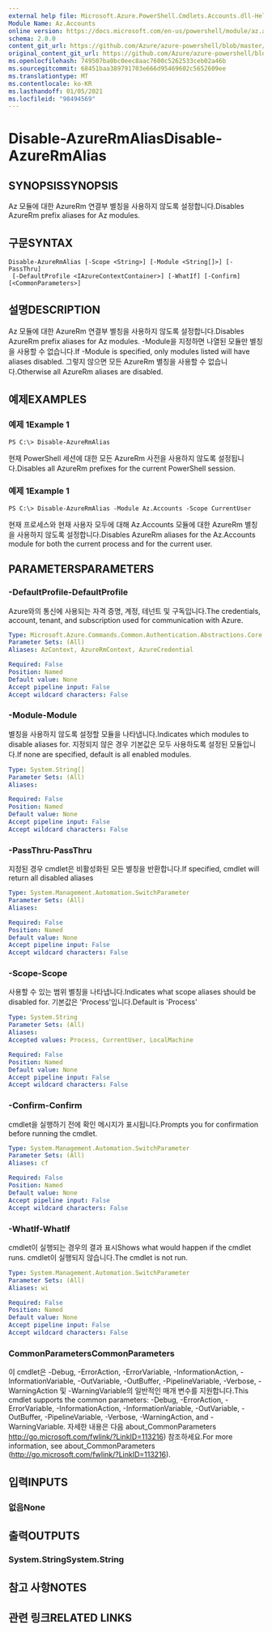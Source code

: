 ```yaml
---
external help file: Microsoft.Azure.PowerShell.Cmdlets.Accounts.dll-Help.xml
Module Name: Az.Accounts
online version: https://docs.microsoft.com/en-us/powershell/module/az.accounts/disable-azurermalias
schema: 2.0.0
content_git_url: https://github.com/Azure/azure-powershell/blob/master/src/Accounts/Accounts/help/Disable-AzureRmAlias.md
original_content_git_url: https://github.com/Azure/azure-powershell/blob/master/src/Accounts/Accounts/help/Disable-AzureRmAlias.md
ms.openlocfilehash: 749507ba0bc0eec8aac7600c5262533ceb02a46b
ms.sourcegitcommit: 68451baa389791703e666d95469602c5652609ee
ms.translationtype: MT
ms.contentlocale: ko-KR
ms.lasthandoff: 01/05/2021
ms.locfileid: "98494569"
---
```

# <span data-ttu-id="9c756-101">Disable-AzureRmAlias</span><span class="sxs-lookup"><span data-stu-id="9c756-101">Disable-AzureRmAlias</span></span>

## <span data-ttu-id="9c756-102">SYNOPSIS</span><span class="sxs-lookup"><span data-stu-id="9c756-102">SYNOPSIS</span></span>
<span data-ttu-id="9c756-103">Az 모듈에 대한 AzureRm 연결부 별칭을 사용하지 않도록 설정합니다.</span><span class="sxs-lookup"><span data-stu-id="9c756-103">Disables AzureRm prefix aliases for Az modules.</span></span>

## <span data-ttu-id="9c756-104">구문</span><span class="sxs-lookup"><span data-stu-id="9c756-104">SYNTAX</span></span>

```
Disable-AzureRmAlias [-Scope <String>] [-Module <String[]>] [-PassThru]
 [-DefaultProfile <IAzureContextContainer>] [-WhatIf] [-Confirm] [<CommonParameters>]
```

## <span data-ttu-id="9c756-105">설명</span><span class="sxs-lookup"><span data-stu-id="9c756-105">DESCRIPTION</span></span>
<span data-ttu-id="9c756-106">Az 모듈에 대한 AzureRm 연결부 별칭을 사용하지 않도록 설정합니다.</span><span class="sxs-lookup"><span data-stu-id="9c756-106">Disables AzureRm prefix aliases for Az modules.</span></span> <span data-ttu-id="9c756-107">-Module을 지정하면 나열된 모듈만 별칭을 사용할 수 없습니다.</span><span class="sxs-lookup"><span data-stu-id="9c756-107">If -Module is specified, only modules listed will have aliases disabled.</span></span> <span data-ttu-id="9c756-108">그렇지 않으면 모든 AzureRm 별칭을 사용할 수 없습니다.</span><span class="sxs-lookup"><span data-stu-id="9c756-108">Otherwise all AzureRm aliases are disabled.</span></span>

## <span data-ttu-id="9c756-109">예제</span><span class="sxs-lookup"><span data-stu-id="9c756-109">EXAMPLES</span></span>

### <span data-ttu-id="9c756-110">예제 1</span><span class="sxs-lookup"><span data-stu-id="9c756-110">Example 1</span></span>
```
PS C:\> Disable-AzureRmAlias
```

<span data-ttu-id="9c756-111">현재 PowerShell 세션에 대한 모든 AzureRm 사전을 사용하지 않도록 설정됩니다.</span><span class="sxs-lookup"><span data-stu-id="9c756-111">Disables all AzureRm prefixes for the current PowerShell session.</span></span>

### <span data-ttu-id="9c756-112">예제 1</span><span class="sxs-lookup"><span data-stu-id="9c756-112">Example 1</span></span>
```
PS C:\> Disable-AzureRmAlias -Module Az.Accounts -Scope CurrentUser
```

<span data-ttu-id="9c756-113">현재 프로세스와 현재 사용자 모두에 대해 Az.Accounts 모듈에 대한 AzureRm 별칭을 사용하지 않도록 설정합니다.</span><span class="sxs-lookup"><span data-stu-id="9c756-113">Disables AzureRm aliases for the Az.Accounts module for both the current process and for the current user.</span></span>

## <span data-ttu-id="9c756-114">PARAMETERS</span><span class="sxs-lookup"><span data-stu-id="9c756-114">PARAMETERS</span></span>

### <span data-ttu-id="9c756-115">-DefaultProfile</span><span class="sxs-lookup"><span data-stu-id="9c756-115">-DefaultProfile</span></span>
<span data-ttu-id="9c756-116">Azure와의 통신에 사용되는 자격 증명, 계정, 테넌트 및 구독입니다.</span><span class="sxs-lookup"><span data-stu-id="9c756-116">The credentials, account, tenant, and subscription used for communication with Azure.</span></span>

```yaml
Type: Microsoft.Azure.Commands.Common.Authentication.Abstractions.Core.IAzureContextContainer
Parameter Sets: (All)
Aliases: AzContext, AzureRmContext, AzureCredential

Required: False
Position: Named
Default value: None
Accept pipeline input: False
Accept wildcard characters: False
```

### <span data-ttu-id="9c756-117">-Module</span><span class="sxs-lookup"><span data-stu-id="9c756-117">-Module</span></span>
<span data-ttu-id="9c756-118">별칭을 사용하지 않도록 설정할 모듈을 나타냅니다.</span><span class="sxs-lookup"><span data-stu-id="9c756-118">Indicates which modules to disable aliases for.</span></span>
<span data-ttu-id="9c756-119">지정되지 않은 경우 기본값은 모두 사용하도록 설정된 모듈입니다.</span><span class="sxs-lookup"><span data-stu-id="9c756-119">If none are specified, default is all enabled modules.</span></span>

```yaml
Type: System.String[]
Parameter Sets: (All)
Aliases:

Required: False
Position: Named
Default value: None
Accept pipeline input: False
Accept wildcard characters: False
```

### <span data-ttu-id="9c756-120">-PassThru</span><span class="sxs-lookup"><span data-stu-id="9c756-120">-PassThru</span></span>
<span data-ttu-id="9c756-121">지정된 경우 cmdlet은 비활성화된 모든 별칭을 반환합니다.</span><span class="sxs-lookup"><span data-stu-id="9c756-121">If specified, cmdlet will return all disabled aliases</span></span>

```yaml
Type: System.Management.Automation.SwitchParameter
Parameter Sets: (All)
Aliases:

Required: False
Position: Named
Default value: None
Accept pipeline input: False
Accept wildcard characters: False
```

### <span data-ttu-id="9c756-122">-Scope</span><span class="sxs-lookup"><span data-stu-id="9c756-122">-Scope</span></span>
<span data-ttu-id="9c756-123">사용할 수 있는 범위 별칭을 나타냅니다.</span><span class="sxs-lookup"><span data-stu-id="9c756-123">Indicates what scope aliases should be disabled for.</span></span> <span data-ttu-id="9c756-124">기본값은 'Process'입니다.</span><span class="sxs-lookup"><span data-stu-id="9c756-124">Default is 'Process'</span></span>

```yaml
Type: System.String
Parameter Sets: (All)
Aliases:
Accepted values: Process, CurrentUser, LocalMachine

Required: False
Position: Named
Default value: None
Accept pipeline input: False
Accept wildcard characters: False
```

### <span data-ttu-id="9c756-125">-Confirm</span><span class="sxs-lookup"><span data-stu-id="9c756-125">-Confirm</span></span>
<span data-ttu-id="9c756-126">cmdlet을 실행하기 전에 확인 메시지가 표시됩니다.</span><span class="sxs-lookup"><span data-stu-id="9c756-126">Prompts you for confirmation before running the cmdlet.</span></span>

```yaml
Type: System.Management.Automation.SwitchParameter
Parameter Sets: (All)
Aliases: cf

Required: False
Position: Named
Default value: None
Accept pipeline input: False
Accept wildcard characters: False
```

### <span data-ttu-id="9c756-127">-WhatIf</span><span class="sxs-lookup"><span data-stu-id="9c756-127">-WhatIf</span></span>
<span data-ttu-id="9c756-128">cmdlet이 실행되는 경우의 결과 표시</span><span class="sxs-lookup"><span data-stu-id="9c756-128">Shows what would happen if the cmdlet runs.</span></span>
<span data-ttu-id="9c756-129">cmdlet이 실행되지 않습니다.</span><span class="sxs-lookup"><span data-stu-id="9c756-129">The cmdlet is not run.</span></span>

```yaml
Type: System.Management.Automation.SwitchParameter
Parameter Sets: (All)
Aliases: wi

Required: False
Position: Named
Default value: None
Accept pipeline input: False
Accept wildcard characters: False
```

### <span data-ttu-id="9c756-130">CommonParameters</span><span class="sxs-lookup"><span data-stu-id="9c756-130">CommonParameters</span></span>
<span data-ttu-id="9c756-131">이 cmdlet은 -Debug, -ErrorAction, -ErrorVariable, -InformationAction, -InformationVariable, -OutVariable, -OutBuffer, -PipelineVariable, -Verbose, -WarningAction 및 -WarningVariable의 일반적인 매개 변수를 지원합니다.</span><span class="sxs-lookup"><span data-stu-id="9c756-131">This cmdlet supports the common parameters: -Debug, -ErrorAction, -ErrorVariable, -InformationAction, -InformationVariable, -OutVariable, -OutBuffer, -PipelineVariable, -Verbose, -WarningAction, and -WarningVariable.</span></span> <span data-ttu-id="9c756-132">자세한 내용은 다음 about_CommonParameters http://go.microsoft.com/fwlink/?LinkID=113216) 참조하세요.</span><span class="sxs-lookup"><span data-stu-id="9c756-132">For more information, see about_CommonParameters (http://go.microsoft.com/fwlink/?LinkID=113216).</span></span>

## <span data-ttu-id="9c756-133">입력</span><span class="sxs-lookup"><span data-stu-id="9c756-133">INPUTS</span></span>

### <span data-ttu-id="9c756-134">없음</span><span class="sxs-lookup"><span data-stu-id="9c756-134">None</span></span>

## <span data-ttu-id="9c756-135">출력</span><span class="sxs-lookup"><span data-stu-id="9c756-135">OUTPUTS</span></span>

### <span data-ttu-id="9c756-136">System.String</span><span class="sxs-lookup"><span data-stu-id="9c756-136">System.String</span></span>

## <span data-ttu-id="9c756-137">참고 사항</span><span class="sxs-lookup"><span data-stu-id="9c756-137">NOTES</span></span>

## <span data-ttu-id="9c756-138">관련 링크</span><span class="sxs-lookup"><span data-stu-id="9c756-138">RELATED LINKS</span></span>
